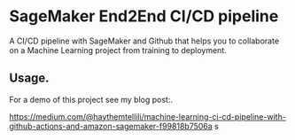 # SageMaker End2End CI/CD pipeline
A CI/CD pipeline with SageMaker and Github that helps you to collaborate on a Machine Learning project from training to deployment.

## Usage.
For a demo of this project see my blog post:.

https://medium.com/@haythemtellili/machine-learning-ci-cd-pipeline-with-github-actions-and-amazon-sagemaker-f99818b7506a
s

